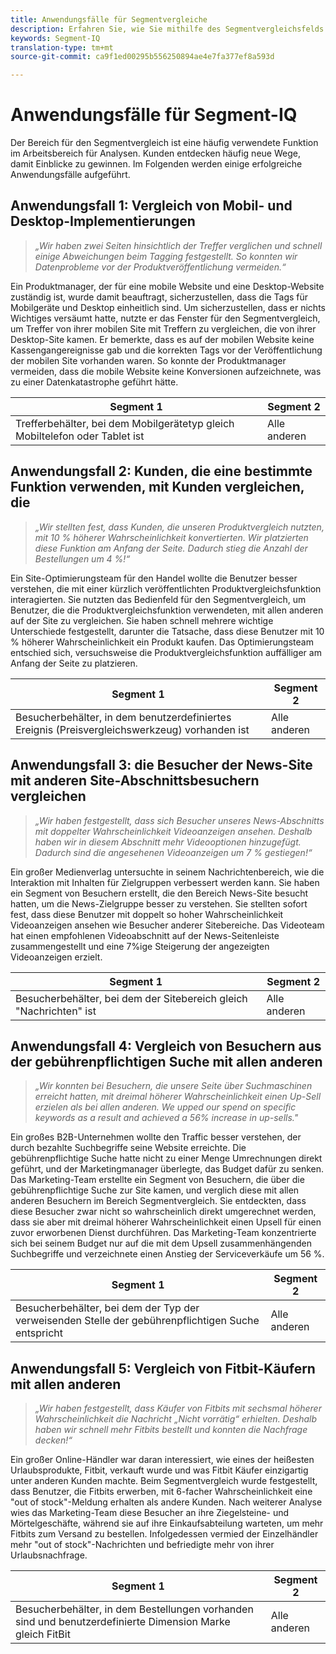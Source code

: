 ```yaml
---
title: Anwendungsfälle für Segmentvergleiche
description: Erfahren Sie, wie Sie mithilfe des Segmentvergleichsfelds Einblicke in die Marketingstrategie gewinnen können.
keywords: Segment-IQ
translation-type: tm+mt
source-git-commit: ca9f1ed00295b556250894ae4e7fa377ef8a593d

---
```



# Anwendungsfälle für Segment-IQ

Der Bereich für den Segmentvergleich ist eine häufig verwendete Funktion im Arbeitsbereich für Analysen. Kunden entdecken häufig neue Wege, damit Einblicke zu gewinnen. Im Folgenden werden einige erfolgreiche Anwendungsfälle aufgeführt.

## Anwendungsfall 1: Vergleich von Mobil- und Desktop-Implementierungen

> *„Wir haben zwei Seiten hinsichtlich der Treffer verglichen und schnell einige Abweichungen beim Tagging festgestellt. So konnten wir Datenprobleme vor der Produktveröffentlichung vermeiden.“*

Ein Produktmanager, der für eine mobile Website und eine Desktop-Website zuständig ist, wurde damit beauftragt, sicherzustellen, dass die Tags für Mobilgeräte und Desktop einheitlich sind. Um sicherzustellen, dass er nichts Wichtiges versäumt hatte, nutzte er das Fenster für den Segmentvergleich, um Treffer von ihrer mobilen Site mit Treffern zu vergleichen, die von ihrer Desktop-Site kamen. Er bemerkte, dass es auf der mobilen Website keine Kassengangereignisse gab und die korrekten Tags vor der Veröffentlichung der mobilen Site vorhanden waren. So konnte der Produktmanager vermeiden, dass die mobile Website keine Konversionen aufzeichnete, was zu einer Datenkatastrophe geführt hätte.

| Segment 1 | Segment 2 |
|--- |--- |
| Trefferbehälter, bei dem Mobilgerätetyp gleich Mobiltelefon oder Tablet ist | Alle anderen |

## Anwendungsfall 2: Kunden, die eine bestimmte Funktion verwenden, mit Kunden vergleichen, die

> *„Wir stellten fest, dass Kunden, die unseren Produktvergleich nutzten, mit 10 % höherer Wahrscheinlichkeit konvertierten. Wir platzierten diese Funktion am Anfang der Seite. Dadurch stieg die Anzahl der Bestellungen um 4 %!“*

Ein Site-Optimierungsteam für den Handel wollte die Benutzer besser verstehen, die mit einer kürzlich veröffentlichten Produktvergleichsfunktion interagierten. Sie nutzten das Bedienfeld für den Segmentvergleich, um Benutzer, die die Produktvergleichsfunktion verwendeten, mit allen anderen auf der Site zu vergleichen. Sie haben schnell mehrere wichtige Unterschiede festgestellt, darunter die Tatsache, dass diese Benutzer mit 10 % höherer Wahrscheinlichkeit ein Produkt kaufen. Das Optimierungsteam entschied sich, versuchsweise die Produktvergleichsfunktion auffälliger am Anfang der Seite zu platzieren.

| Segment 1 | Segment 2 |
|--- |--- |
| Besucherbehälter, in dem benutzerdefiniertes Ereignis (Preisvergleichswerkzeug) vorhanden ist | Alle anderen |

## Anwendungsfall 3: die Besucher der News-Site mit anderen Site-Abschnittsbesuchern vergleichen

> *„Wir haben festgestellt, dass sich Besucher unseres News-Abschnitts mit doppelter Wahrscheinlichkeit Videoanzeigen ansehen. Deshalb haben wir in diesem Abschnitt mehr Videooptionen hinzugefügt. Dadurch sind die angesehenen Videoanzeigen um 7 % gestiegen!“*

Ein großer Medienverlag untersuchte in seinem Nachrichtenbereich, wie die Interaktion mit Inhalten für Zielgruppen verbessert werden kann. Sie haben ein Segment von Besuchern erstellt, die den Bereich News-Site besucht hatten, um die News-Zielgruppe besser zu verstehen. Sie stellten sofort fest, dass diese Benutzer mit doppelt so hoher Wahrscheinlichkeit Videoanzeigen ansehen wie Besucher anderer Sitebereiche. Das Videoteam hat einen empfohlenen Videoabschnitt auf der News-Seitenleiste zusammengestellt und eine 7%ige Steigerung der angezeigten Videoanzeigen erzielt.

| Segment 1 | Segment 2 |
|--- |--- |
| Besucherbehälter, bei dem der Sitebereich gleich "Nachrichten" ist | Alle anderen |

## Anwendungsfall 4: Vergleich von Besuchern aus der gebührenpflichtigen Suche mit allen anderen

> *„Wir konnten bei Besuchern, die unsere Seite über Suchmaschinen erreicht hatten, mit dreimal höherer Wahrscheinlichkeit einen Up-Sell erzielen als bei allen anderen. We upped our spend on specific keywords as a result and achieved a 56% increase in up-sells."*

Ein großes B2B-Unternehmen wollte den Traffic besser verstehen, der durch bezahlte Suchbegriffe seine Website erreichte. Die gebührenpflichtige Suche hatte nicht zu einer Menge Umrechnungen direkt geführt, und der Marketingmanager überlegte, das Budget dafür zu senken. Das Marketing-Team erstellte ein Segment von Besuchern, die über die gebührenpflichtige Suche zur Site kamen, und verglich diese mit allen anderen Besuchern im Bereich Segmentvergleich. Sie entdeckten, dass diese Besucher zwar nicht so wahrscheinlich direkt umgerechnet werden, dass sie aber mit dreimal höherer Wahrscheinlichkeit einen Upsell für einen zuvor erworbenen Dienst durchführen. Das Marketing-Team konzentrierte sich bei seinem Budget nur auf die mit dem Upsell zusammenhängenden Suchbegriffe und verzeichnete einen Anstieg der Serviceverkäufe um 56 %.

| Segment 1 | Segment 2 |
|--- |--- |
| Besucherbehälter, bei dem der Typ der verweisenden Stelle der gebührenpflichtigen Suche entspricht | Alle anderen |

## Anwendungsfall 5: Vergleich von Fitbit-Käufern mit allen anderen

> *„Wir haben festgestellt, dass Käufer von Fitbits mit sechsmal höherer Wahrscheinlichkeit die Nachricht „Nicht vorrätig“ erhielten. Deshalb haben wir schnell mehr Fitbits bestellt und konnten die Nachfrage decken!“*

Ein großer Online-Händler war daran interessiert, wie eines der heißesten Urlaubsprodukte, Fitbit, verkauft wurde und was Fitbit Käufer einzigartig unter anderen Kunden machte. Beim Segmentvergleich wurde festgestellt, dass Benutzer, die Fitbits erwerben, mit 6-facher Wahrscheinlichkeit eine "out of stock"-Meldung erhalten als andere Kunden. Nach weiterer Analyse wies das Marketing-Team diese Besucher an ihre Ziegelsteine- und Mörtelgeschäfte, während sie auf ihre Einkaufsabteilung warteten, um mehr Fitbits zum Versand zu bestellen. Infolgedessen vermied der Einzelhändler mehr "out of stock"-Nachrichten und befriedigte mehr von ihrer Urlaubsnachfrage.

| Segment 1 | Segment 2 |
|--- |--- |
| Besucherbehälter, in dem Bestellungen vorhanden sind und benutzerdefinierte Dimension Marke gleich FitBit | Alle anderen |
